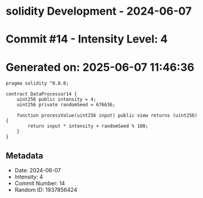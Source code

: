 ﻿# solidity Development - 2024-06-07
# Commit #14 - Intensity Level: 4
# Generated on: 2025-06-07 11:46:36
```solidity
pragma solidity ^0.8.0;

contract DataProcessor14 {
    uint256 public intensity = 4;
    uint256 private randomSeed = 676636;

    function processValue(uint256 input) public view returns (uint256) {
        return input * intensity + randomSeed % 100;
    }
}
```
## Metadata
- Date: 2024-06-07
- Intensity: 4
- Commit Number: 14
- Random ID: 1937856424
